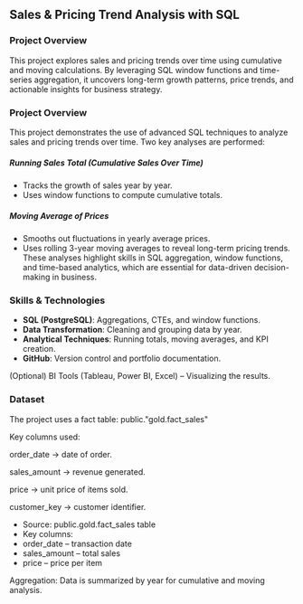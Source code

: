 
## Sales & Pricing Trend Analysis with SQL
### Project Overview
This project explores sales and pricing trends over time using cumulative and moving calculations. 
By leveraging SQL window functions and time-series aggregation, it uncovers long-term growth patterns, price trends, and actionable insights for business strategy.


### Project Overview

This project demonstrates the use of advanced SQL techniques to analyze sales and pricing trends over time. Two key analyses are performed:

##### Running Sales Total (Cumulative Sales Over Time)
- Tracks the growth of sales year by year.
- Uses window functions to compute cumulative totals.

##### Moving Average of Prices
- Smooths out fluctuations in yearly average prices.
- Uses rolling 3-year moving averages to reveal long-term pricing trends.
These analyses highlight skills in SQL aggregation, window functions, and time-based analytics, which are essential for data-driven decision-making in business.

### Skills & Technologies

- **SQL (PostgreSQL)**:  Aggregations, CTEs, and window functions.
- **Data Transformation**: Cleaning and grouping data by year.
- **Analytical Techniques**: Running totals, moving averages, and KPI creation.
- **GitHub**: Version control and portfolio documentation.

(Optional) BI Tools (Tableau, Power BI, Excel) – Visualizing the results.

### Dataset

The project uses a fact table:
public."gold.fact_sales"

Key columns used:

order_date → date of order.

sales_amount → revenue generated.

price → unit price of items sold.

customer_key → customer identifier.
- Source: public.gold.fact_sales table
- Key columns:
- order_date – transaction date
- sales_amount – total sales
- price – price per item

Aggregation: Data is summarized by year for cumulative and moving analysis.
